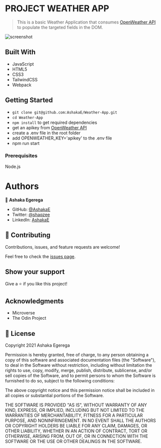# PROJECT WEATHER APP

> This is a basic Weather Application that consumes [OpenWeather API](https://openweathermap.org/) to populate the targeted fields in the DOM.

![screenshot](./assets/img/scrshott.jpeg)

## Built With

- JavaScript
- HTML5
- CSS3
- TailwindCSS
- Webpack

## Getting Started

- `git clone git@github.com:AshakaE/Weather-App.git`
- `cd Weather-App`
- `npm install` to get required dependencies
- get an apikey from [OpenWeather API](https://openweathermap.org/)
- create a .env file in the root folder
- add OPENWEATHER_KEY='apikey' to the .env file
- npm run start

### Prerequisites

Node.js

# Authors

👤 **Ashaka Egerega**

- GitHub: [@AshakaE](https://github.com/AshakaE)
- Twitter: [@shaqzee](https://twitter.com/shaqzee_)
- LinkedIn: [AshakaE](https://www.linkedin.com/in/AshakaE/)

## 🤝 Contributing

Contributions, issues, and feature requests are welcome!

Feel free to check the [issues page](https://github.com/AshakaE/Weather-App/issues).

## Show your support

Give a ⭐️ if you like this project!

## Acknowledgments

- Microverse
- The Odin Project

## 📝 License

Copyright 2021 Ashaka Egerega

Permission is hereby granted, free of charge, to any person obtaining a copy of this software and associated documentation files (the "Software"), to deal in the Software without restriction, including without limitation the rights to use, copy, modify, merge, publish, distribute, sublicense, and/or sell copies of the Software, and to permit persons to whom the Software is furnished to do so, subject to the following conditions:

The above copyright notice and this permission notice shall be included in all copies or substantial portions of the Software.

THE SOFTWARE IS PROVIDED "AS IS", WITHOUT WARRANTY OF ANY KIND, EXPRESS, OR IMPLIED, INCLUDING BUT NOT LIMITED TO THE WARRANTIES OF MERCHANTABILITY, FITNESS FOR A PARTICULAR PURPOSE, AND NONINFRINGEMENT. IN NO EVENT SHALL THE AUTHORS OR COPYRIGHT HOLDERS BE LIABLE FOR ANY CLAIM, DAMAGES, OR OTHER LIABILITY, WHETHER IN AN ACTION OF CONTRACT, TORT OR OTHERWISE, ARISING FROM, OUT OF, OR IN CONNECTION WITH THE SOFTWARE OR THE USE OR OTHER DEALINGS IN THE SOFTWARE.

